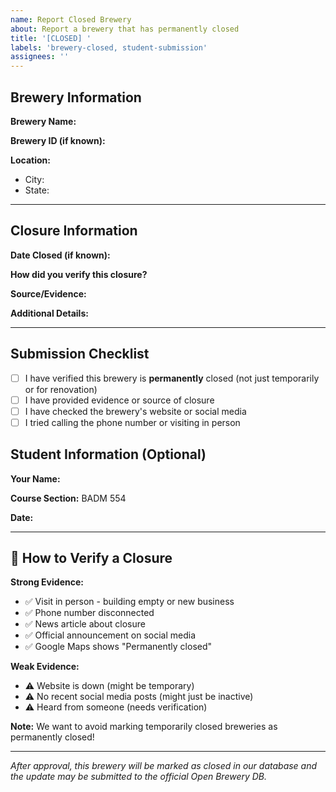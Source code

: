 ```yaml
---
name: Report Closed Brewery
about: Report a brewery that has permanently closed
title: '[CLOSED] '
labels: 'brewery-closed, student-submission'
assignees: ''
---
```


## Brewery Information

**Brewery Name:**
<!-- Example: 122 West Brewing Co -->

**Brewery ID (if known):**
<!-- Find at: http://178.156.206.171:8000/breweries/search?query=BREWERY_NAME -->
<!-- Example: e54c2f02-acd6-4172-861d-fcfa54c8701a -->

**Location:**
- City: <!-- Example: Bellingham -->
- State: <!-- Example: Washington -->

---

## Closure Information

**Date Closed (if known):**
<!-- Example: September 2024 -->
<!-- Or: Unknown, but confirmed closed as of October 2025 -->

**How did you verify this closure?**
<!-- Select one or more: -->
<!-- ✓ Visited location and found it closed/empty -->
<!-- ✓ Called phone number - disconnected or wrong business -->
<!-- ✓ Found news article about closure -->
<!-- ✓ Checked social media - closure announcement -->
<!-- ✓ Google Maps shows "Permanently closed" -->
<!-- Example: Drove by location on 2025-10-05, building is empty with "For Lease" sign -->

**Source/Evidence:**
<!-- Provide links or detailed description -->
<!-- Example: https://www.bellinghamherald.com/news/local/article123456.html -->
<!-- Example: Called (360) 306-3285, number is disconnected -->
<!-- Example: Facebook page last post was Sept 2024 announcing closure: https://facebook.com/122westbrew -->

**Additional Details:**
<!-- Any additional information about the closure -->
<!-- Example: Location is now a coffee shop -->
<!-- Example: Owners posted farewell message thanking customers -->

---

## Submission Checklist
- [ ] I have verified this brewery is **permanently** closed (not just temporarily or for renovation)
- [ ] I have provided evidence or source of closure
- [ ] I have checked the brewery's website or social media
- [ ] I tried calling the phone number or visiting in person

## Student Information (Optional)
**Your Name:**
<!-- Example: Alex Johnson -->

**Course Section:** BADM 554

**Date:**
<!-- Example: 2025-10-06 -->

---

## 📝 How to Verify a Closure

**Strong Evidence:**
- ✅ Visit in person - building empty or new business
- ✅ Phone number disconnected
- ✅ News article about closure
- ✅ Official announcement on social media
- ✅ Google Maps shows "Permanently closed"

**Weak Evidence:**
- ⚠️ Website is down (might be temporary)
- ⚠️ No recent social media posts (might just be inactive)
- ⚠️ Heard from someone (needs verification)

**Note:** We want to avoid marking temporarily closed breweries as permanently closed!

---
*After approval, this brewery will be marked as closed in our database and the update may be submitted to the official Open Brewery DB.*

